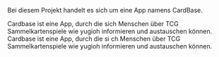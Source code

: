 Bei diesem Projekt handelt es sich um eine App namens CardBase.

Cardbase ist eine App, durch die 
sich Menschen über TCG Sammelkartenspiele wie yugioh informieren und austauschen können. 
Cardbase ist eine App, durch die si ch Menschen über TCG Sammelkartenspiele wie yugioh informieren und austauschen können.
